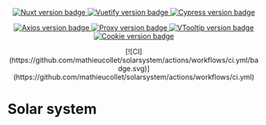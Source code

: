 <p align="center">
  <a href="https://nuxtjs.org/" target="_blank">
    <img src="https://img.shields.io/badge/Nuxt-2.15.3-brightgreen" alt="Nuxt version badge" />
  </a>
  <a href="https://vuetifyjs.com/" target="_blank">
    <img src="https://img.shields.io/badge/Vuetify-1.11.3-blue" alt="Vuetify version badge" />
  </a>
  <a href="https://www.cypress.io/" target="_blank">
    <img src="https://img.shields.io/badge/Cypress-6.8.0-brightgreen" alt="Cypress version badge" />
  </a>
</p>

<p align="center">
  <a href="https://axios.nuxtjs.org/" target="_blank">
    <img src="https://img.shields.io/badge/Axios-5.13.1-brightgreen" alt="Axios version badge" />
  </a>
  <a href="https://github.com/nuxt-community/proxy-module" target="_blank">
    <img src="https://img.shields.io/badge/@nuxtjs/proxy-2.1.0-brightgreen" alt="Proxy version badge" />
  </a>
  <a href="https://akryum.github.io/v-tooltip/#/" target="_blank">
    <img src="https://img.shields.io/badge/VTooltip-2.1.3-brightgreen" alt="VTooltip version badge" />
  </a>
  <a href="https://github.com/microcipcip/cookie-universal/tree/master/packages/cookie-universal-nuxt" target="_blank">
    <img src="https://img.shields.io/badge/@nuxtjs/CookieUniversalNuxt-2.1.4-brightgreen" alt="Cookie version badge" />
  </a>
</p>

<p align="center">
[![CI](https://github.com/mathieucollet/solarsystem/actions/workflows/ci.yml/badge.svg)](https://github.com/mathieucollet/solarsystem/actions/workflows/ci.yml)
</p>

# Solar system
